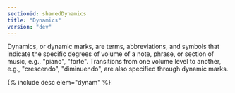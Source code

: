 ```yaml
---
sectionid: sharedDynamics
title: "Dynamics"
version: "dev"
---
```


Dynamics, or dynamic marks, are terms, abbreviations, and symbols that indicate the
specific degrees of volume of a note, phrase, or section of music, e.g., "piano",
"forte".
Transitions from one volume level to another, e.g., "crescendo", "diminuendo", are
also
specified through dynamic marks.



{% include desc elem="dynam" %}




